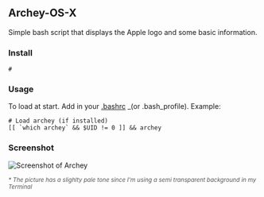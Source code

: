 Archey-OS-X
-----------

Simple bash script that displays the Apple logo and some basic information.

### Install

```
#
```

### Usage

To load at start. Add in your [.bashrc][inst] _(or .bash_profile). Example:

```
# Load archey (if installed)
[[ `which archey` && $UID != 0 ]] && archey
```

### Screenshot

![][sc]

<small style="color: #555;">_* The picture has a slighlty pale tone since I'm using a semi transparent background in my Terminal_</small>

<!-- Markdown: Links & Images -->
[inst]: https://github.com/iEFdev/dotfiles/blob/master/.bashrc#L87-L88

[sc]: https://raw.githubusercontent.com/iEFdev/Archey-OS-X/master/screenshot.png "Screenshot of Archey"